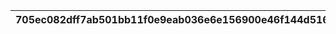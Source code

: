|705ec082dff7ab501bb11f0e9eab036e6e156900e46f144d51626188201ff613|44897e36d68700a296be459e78785c8457eca406d4b1eb1d7f7d6a1e880b8f3a|c841c9a1170c153aa21488099c2727828b6ba1fa78dfeb2c5a88f98864c70ebd|1fa6c014edc182d3335b3c7c374619d49d06a0eeb110e277c42520b12877be39|
| --- | --- | --- | --- |